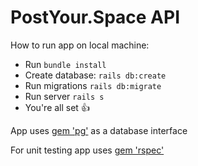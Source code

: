 # PostYour.Space API

How to run app on local machine:

 * Run `bundle install`
 * Create database: `rails db:create` 
 * Run migrations `rails db:migrate`
 * Run server `rails s`
 * You're all set :+1:

App uses [gem 'pg'](https://rubygems.org/gems/pg/versions/0.18.4) as a database interface 

For unit testing app uses [gem 'rspec'](https://rubygems.org/gems/rspec) 
